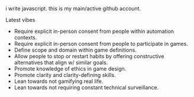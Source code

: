 i write javascript.
this is my main/active github account.

Latest vibes
- Require explicit in-person consent from people within automation contexts.
- Require explicit in-person consent from people to participate in games.
- Define scope and domain within game definitions.
- Allow people to stop or restart habits by offering constructive alternatives that align w/ similar goals.
- Promote knowledge of ethics in game design.
- Promote clarity and clarity-defining skills.
- Lean towards not gamifying real life.
- Lean towards not requiring constant technical surveillance.
